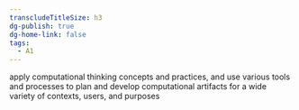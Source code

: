 ```yaml
---
transcludeTitleSize: h3
dg-publish: true
dg-home-link: false
tags:
  - A1
---
```

apply computational thinking concepts and practices, and use various tools and processes to plan and develop computational artifacts for a wide variety of contexts, users, and purposes